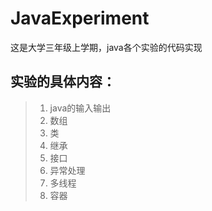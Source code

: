 # JavaExperiment

这是大学三年级上学期，java各个实验的代码实现

## 实验的具体内容：
> 1. java的输入输出
> 2. 数组
> 3. 类
> 4. 继承
> 5. 接口
> 6. 异常处理
> 7. 多线程
> 8. 容器
